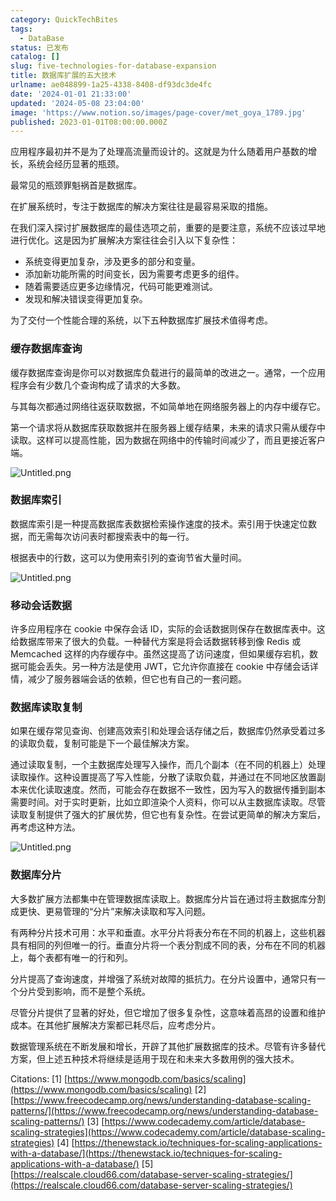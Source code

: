 ```yaml
---
category: QuickTechBites
tags:
  - DataBase
status: 已发布
catalog: []
slug: five-technologies-for-database-expansion
title: 数据库扩展的五大技术
urlname: ae048899-1a25-4338-8408-df93dc3de4fc
date: '2024-01-01 21:33:00'
updated: '2024-05-08 23:04:00'
image: 'https://www.notion.so/images/page-cover/met_goya_1789.jpg'
published: 2023-01-01T08:00:00.000Z
---
```


应用程序最初并不是为了处理高流量而设计的。这就是为什么随着用户基数的增长，系统会经历显著的瓶颈。


最常见的瓶颈罪魁祸首是数据库。


在扩展系统时，专注于数据库的解决方案往往是最容易采取的措施。


在我们深入探讨扩展数据库的最佳选项之前，重要的是要注意，系统不应该过早地进行优化。这是因为扩展解决方案往往会引入以下复杂性：

- 系统变得更加复杂，涉及更多的部分和变量。
- 添加新功能所需的时间变长，因为需要考虑更多的组件。
- 随着需要适应更多边缘情况，代码可能更难测试。
- 发现和解决错误变得更加复杂。

为了交付一个性能合理的系统，以下五种数据库扩展技术值得考虑。


### **缓存数据库查询**


缓存数据库查询是你可以对数据库负载进行的最简单的改进之一。通常，一个应用程序会有少数几个查询构成了请求的大多数。


与其每次都通过网络往返获取数据，不如简单地在网络服务器上的内存中缓存它。


第一个请求将从数据库获取数据并在服务器上缓存结果，未来的请求只需从缓存中读取。这样可以提高性能，因为数据在网络中的传输时间减少了，而且更接近客户端。


![Untitled.png](https://prod-files-secure.s3.us-west-2.amazonaws.com/5d24fe63-e567-4804-86f9-9fdc62e13082/90ccd300-8cb4-4392-a93f-76f7d0b7f352/Untitled.png?X-Amz-Algorithm=AWS4-HMAC-SHA256&X-Amz-Content-Sha256=UNSIGNED-PAYLOAD&X-Amz-Credential=ASIAZI2LB466ZDQEYTC3%2F20250217%2Fus-west-2%2Fs3%2Faws4_request&X-Amz-Date=20250217T213249Z&X-Amz-Expires=3600&X-Amz-Security-Token=IQoJb3JpZ2luX2VjEFUaCXVzLXdlc3QtMiJGMEQCIBtsVQs%2BZIpMz27k32vQ39j6zLvJy3XkvZqv6gUq%2BbynAiBk831Ir%2FfAucsD29rJUFHCea9cO%2BguxzuFY7TNwQv5wyr%2FAwh%2BEAAaDDYzNzQyMzE4MzgwNSIM0ALL%2B%2Bf7xE8hvrpHKtwDwS%2BmKP%2FdWthwlxGZTzmnrPZvz230TBSqluKlArZlCPDr48Y3Ytxr0D5Y8qJsywzlw7TEhvwUHTRt%2FC%2BtbuE4hfVpPBOaS5E%2FvjlxU65zwTQR1mSDjIfFZL%2FikWGYd7FVCIb2slSRyHxxCnm7Jo5kDqaLsvCNlOLeZZdv%2FwshzLr7IFvIk2nqWhqKCl%2FldUJqwkHSvSENDt8JFaLOBCwa9zSZeb6qGvZewqW%2Blvm5Km5CMPUTA6dJfXPhgwAUeCHXc1zcfq6cJGHsC9PTMhzgnFreaAJBR%2B7MUpEaYcK58I59F8zjm53syDepa%2FARhckOkWsVJLVCvveGCKDPn2a7ERl4xDbFO%2BdD4CLYcysWFtauPqkeXq%2BZjfzPi8PsiFkgekIV7rRDNWpL2I34R7bw%2B5EybwC0UdhmyLRbVEWCG1nBx11gFGTQhvBZE2Xv4WHRdauNwvoNVu0aLyrS1VOOWY2JFnVzVJeXfer6CJS0stlvlR00VNG6Fzp%2FLeZ0%2BZMmN6ymNDHlw2uHI5Nf0O%2BAW3DtEayPU%2FcKFloMV400YB6%2FsXhVTjNcr2uqf88aLXv6RteaAGYKpDAqdbVB0ZvX55jDU%2BzhYPna5ae8ZPEm7kGvODkvvo3lqm9QHMIwzsjOvQY6pgG9vqaxRXUB1CJ0ie5fm%2FmdSAfatenapmNpYZvrNQrWdbtAGkMpc6MFxLDVvlIai4DoP3nCobEIQ9GQdrV0EL%2BfgRJWuORdc5IhTxdiAaVQ%2FjrFcGNY76GLTCEWhfVC1FUcvvjtlrVAMm5VFhUhG8hOu1YtrC1iKnqEbeH35aZdKDyYokWzA%2FsKXK3rNnkk%2BQV7iMR%2FmSbJlg09frhJ%2FXG9Mqi2frdg&X-Amz-Signature=7b482fc6f81ac0b896ac1dff84e4064e7fd99da58f92a38c5973ef187ad0e792&X-Amz-SignedHeaders=host&x-id=GetObject)


### **数据库索引**


数据库索引是一种提高数据库表数据检索操作速度的技术。索引用于快速定位数据，而无需每次访问表时都搜索表中的每一行。


根据表中的行数，这可以为使用索引列的查询节省大量时间。


![Untitled.png](https://prod-files-secure.s3.us-west-2.amazonaws.com/5d24fe63-e567-4804-86f9-9fdc62e13082/d4109739-24f9-4adf-abd6-8eec0d12f3c8/Untitled.png?X-Amz-Algorithm=AWS4-HMAC-SHA256&X-Amz-Content-Sha256=UNSIGNED-PAYLOAD&X-Amz-Credential=ASIAZI2LB466ZDQEYTC3%2F20250217%2Fus-west-2%2Fs3%2Faws4_request&X-Amz-Date=20250217T213249Z&X-Amz-Expires=3600&X-Amz-Security-Token=IQoJb3JpZ2luX2VjEFUaCXVzLXdlc3QtMiJGMEQCIBtsVQs%2BZIpMz27k32vQ39j6zLvJy3XkvZqv6gUq%2BbynAiBk831Ir%2FfAucsD29rJUFHCea9cO%2BguxzuFY7TNwQv5wyr%2FAwh%2BEAAaDDYzNzQyMzE4MzgwNSIM0ALL%2B%2Bf7xE8hvrpHKtwDwS%2BmKP%2FdWthwlxGZTzmnrPZvz230TBSqluKlArZlCPDr48Y3Ytxr0D5Y8qJsywzlw7TEhvwUHTRt%2FC%2BtbuE4hfVpPBOaS5E%2FvjlxU65zwTQR1mSDjIfFZL%2FikWGYd7FVCIb2slSRyHxxCnm7Jo5kDqaLsvCNlOLeZZdv%2FwshzLr7IFvIk2nqWhqKCl%2FldUJqwkHSvSENDt8JFaLOBCwa9zSZeb6qGvZewqW%2Blvm5Km5CMPUTA6dJfXPhgwAUeCHXc1zcfq6cJGHsC9PTMhzgnFreaAJBR%2B7MUpEaYcK58I59F8zjm53syDepa%2FARhckOkWsVJLVCvveGCKDPn2a7ERl4xDbFO%2BdD4CLYcysWFtauPqkeXq%2BZjfzPi8PsiFkgekIV7rRDNWpL2I34R7bw%2B5EybwC0UdhmyLRbVEWCG1nBx11gFGTQhvBZE2Xv4WHRdauNwvoNVu0aLyrS1VOOWY2JFnVzVJeXfer6CJS0stlvlR00VNG6Fzp%2FLeZ0%2BZMmN6ymNDHlw2uHI5Nf0O%2BAW3DtEayPU%2FcKFloMV400YB6%2FsXhVTjNcr2uqf88aLXv6RteaAGYKpDAqdbVB0ZvX55jDU%2BzhYPna5ae8ZPEm7kGvODkvvo3lqm9QHMIwzsjOvQY6pgG9vqaxRXUB1CJ0ie5fm%2FmdSAfatenapmNpYZvrNQrWdbtAGkMpc6MFxLDVvlIai4DoP3nCobEIQ9GQdrV0EL%2BfgRJWuORdc5IhTxdiAaVQ%2FjrFcGNY76GLTCEWhfVC1FUcvvjtlrVAMm5VFhUhG8hOu1YtrC1iKnqEbeH35aZdKDyYokWzA%2FsKXK3rNnkk%2BQV7iMR%2FmSbJlg09frhJ%2FXG9Mqi2frdg&X-Amz-Signature=fa89d2d2313bce002e75803b2ebd67a0d835b1a37e0dc430ebb03a7b835fa05f&X-Amz-SignedHeaders=host&x-id=GetObject)


### **移动会话数据**


许多应用程序在 cookie 中保存会话 ID，实际的会话数据则保存在数据库表中。这给数据库带来了很大的负载。一种替代方案是将会话数据转移到像 Redis 或 Memcached 这样的内存缓存中。虽然这提高了访问速度，但如果缓存宕机，数据可能会丢失。另一种方法是使用 JWT，它允许你直接在 cookie 中存储会话详情，减少了服务器端会话的依赖，但它也有自己的一套问题。


### **数据库读取复制**


如果在缓存常见查询、创建高效索引和处理会话存储之后，数据库仍然承受着过多的读取负载，复制可能是下一个最佳解决方案。


通过读取复制，一个主数据库处理写入操作，而几个副本（在不同的机器上）处理读取操作。这种设置提高了写入性能，分散了读取负载，并通过在不同地区放置副本来优化读取速度。然而，可能会存在数据不一致性，因为写入的数据传播到副本需要时间。对于实时更新，比如立即渲染个人资料，你可以从主数据库读取。尽管读取复制提供了强大的扩展优势，但它也有复杂性。在尝试更简单的解决方案后，再考虑这种方法。


![Untitled.png](https://prod-files-secure.s3.us-west-2.amazonaws.com/5d24fe63-e567-4804-86f9-9fdc62e13082/24928cbe-8502-42c3-8c51-57b72171cc67/Untitled.png?X-Amz-Algorithm=AWS4-HMAC-SHA256&X-Amz-Content-Sha256=UNSIGNED-PAYLOAD&X-Amz-Credential=ASIAZI2LB466ZDQEYTC3%2F20250217%2Fus-west-2%2Fs3%2Faws4_request&X-Amz-Date=20250217T213249Z&X-Amz-Expires=3600&X-Amz-Security-Token=IQoJb3JpZ2luX2VjEFUaCXVzLXdlc3QtMiJGMEQCIBtsVQs%2BZIpMz27k32vQ39j6zLvJy3XkvZqv6gUq%2BbynAiBk831Ir%2FfAucsD29rJUFHCea9cO%2BguxzuFY7TNwQv5wyr%2FAwh%2BEAAaDDYzNzQyMzE4MzgwNSIM0ALL%2B%2Bf7xE8hvrpHKtwDwS%2BmKP%2FdWthwlxGZTzmnrPZvz230TBSqluKlArZlCPDr48Y3Ytxr0D5Y8qJsywzlw7TEhvwUHTRt%2FC%2BtbuE4hfVpPBOaS5E%2FvjlxU65zwTQR1mSDjIfFZL%2FikWGYd7FVCIb2slSRyHxxCnm7Jo5kDqaLsvCNlOLeZZdv%2FwshzLr7IFvIk2nqWhqKCl%2FldUJqwkHSvSENDt8JFaLOBCwa9zSZeb6qGvZewqW%2Blvm5Km5CMPUTA6dJfXPhgwAUeCHXc1zcfq6cJGHsC9PTMhzgnFreaAJBR%2B7MUpEaYcK58I59F8zjm53syDepa%2FARhckOkWsVJLVCvveGCKDPn2a7ERl4xDbFO%2BdD4CLYcysWFtauPqkeXq%2BZjfzPi8PsiFkgekIV7rRDNWpL2I34R7bw%2B5EybwC0UdhmyLRbVEWCG1nBx11gFGTQhvBZE2Xv4WHRdauNwvoNVu0aLyrS1VOOWY2JFnVzVJeXfer6CJS0stlvlR00VNG6Fzp%2FLeZ0%2BZMmN6ymNDHlw2uHI5Nf0O%2BAW3DtEayPU%2FcKFloMV400YB6%2FsXhVTjNcr2uqf88aLXv6RteaAGYKpDAqdbVB0ZvX55jDU%2BzhYPna5ae8ZPEm7kGvODkvvo3lqm9QHMIwzsjOvQY6pgG9vqaxRXUB1CJ0ie5fm%2FmdSAfatenapmNpYZvrNQrWdbtAGkMpc6MFxLDVvlIai4DoP3nCobEIQ9GQdrV0EL%2BfgRJWuORdc5IhTxdiAaVQ%2FjrFcGNY76GLTCEWhfVC1FUcvvjtlrVAMm5VFhUhG8hOu1YtrC1iKnqEbeH35aZdKDyYokWzA%2FsKXK3rNnkk%2BQV7iMR%2FmSbJlg09frhJ%2FXG9Mqi2frdg&X-Amz-Signature=11907c6c3f0671ed3cc9552494d2999ad172164a31431941ee4aaf27447cdad6&X-Amz-SignedHeaders=host&x-id=GetObject)


### **数据库分片**


大多数扩展方法都集中在管理数据库读取上。数据库分片旨在通过将主数据库分割成更快、更易管理的“分片”来解决读取和写入问题。


有两种分片技术可用：水平和垂直。水平分片将表分布在不同的机器上，这些机器具有相同的列但唯一的行。垂直分片将一个表分割成不同的表，分布在不同的机器上，每个表都有唯一的行和列。


分片提高了查询速度，并增强了系统对故障的抵抗力。在分片设置中，通常只有一个分片受到影响，而不是整个系统。


尽管分片提供了显著的好处，但它增加了很多复杂性，这意味着高昂的设置和维护成本。在其他扩展解决方案都已耗尽后，应考虑分片。


数据管理系统在不断发展和增长，开辟了其他扩展数据库的技术。尽管有许多替代方案，但上述五种技术将继续是适用于现在和未来大多数用例的强大技术。


Citations:
[1] [https://www.mongodb.com/basics/scaling](https://www.mongodb.com/basics/scaling)
[2] [https://www.freecodecamp.org/news/understanding-database-scaling-patterns/](https://www.freecodecamp.org/news/understanding-database-scaling-patterns/)
[3] [https://www.codecademy.com/article/database-scaling-strategies](https://www.codecademy.com/article/database-scaling-strategies)
[4] [https://thenewstack.io/techniques-for-scaling-applications-with-a-database/](https://thenewstack.io/techniques-for-scaling-applications-with-a-database/)
[5] [https://realscale.cloud66.com/database-server-scaling-strategies/](https://realscale.cloud66.com/database-server-scaling-strategies/)

